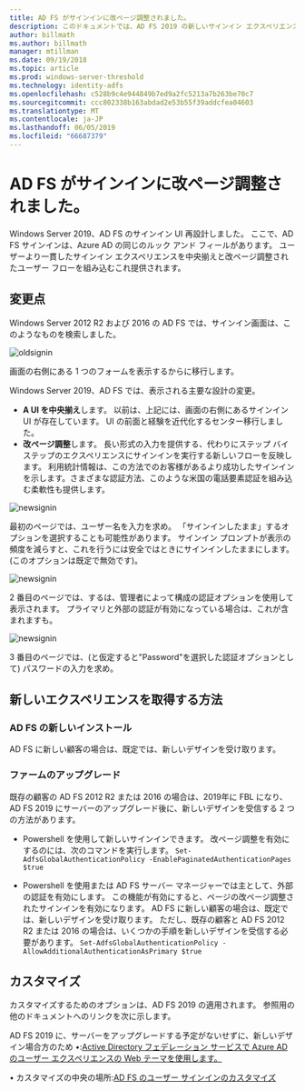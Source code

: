 ```yaml
---
title: AD FS がサインインに改ページ調整されました。
description: このドキュメントでは、AD FS 2019 の新しいサインイン エクスペリエンスについて説明します。
author: billmath
ms.author: billmath
manager: mtillman
ms.date: 09/19/2018
ms.topic: article
ms.prod: windows-server-threshold
ms.technology: identity-adfs
ms.openlocfilehash: c528b9c4e944849b7ed9a2fc5213a7b263be70c7
ms.sourcegitcommit: ccc802338b163abdad2e53b55f39addcfea04603
ms.translationtype: MT
ms.contentlocale: ja-JP
ms.lasthandoff: 06/05/2019
ms.locfileid: "66687379"
---
```

# <a name="ad-fs-paginated-sign-in"></a>AD FS がサインインに改ページ調整されました。


Windows Server 2019、AD FS のサインイン UI 再設計しました。  ここで、AD FS サインインは、Azure AD の同じのルック アンド フィールがあります。  ユーザーより一貫したサインイン エクスペリエンスを中央揃えと改ページ調整されたユーザー フローを組み込むこれ提供されます。

## <a name="whats-changing"></a>変更点
Windows Server 2012 R2 および 2016 の AD FS では、サインイン画面は、このようなものを検索しました。

![oldsignin](media/AD-FS-paginated-sign-in/signin1.png)

画面の右側にある 1 つのフォームを表示するからに移行します。

Windows Server 2019、AD FS では、表示される主要な設計の変更。


- **A UI を中央揃え**します。 以前は、上記には、画面の右側にあるサインイン UI が存在しています。 UI の前面と経験を近代化するセンター移行しました。
- **改ページ調整**します。 長い形式の入力を提供する、代わりにステップ バイ ステップのエクスペリエンスにサインインを実行する新しいフローを反映します。 利用統計情報は、この方法でのお客様があるより成功したサインインを示します。さまざまな認証方法、このような米国の電話要素認証を組み込む柔軟性も提供します。

![newsignin](media/AD-FS-paginated-sign-in/signin2.png)

最初のページでは、ユーザー名を入力を求め。 「サインインしたまま」するオプションを選択することも可能性があります。 サインイン プロンプトが表示の頻度を減らすと、これを行うには安全ではときにサインインしたままにします。 (このオプションは既定で無効です)。

![newsignin](media/AD-FS-paginated-sign-in/signin3.png)

2 番目のページでは、するは、管理者によって構成の認証オプションを使用して表示されます。 プライマリと外部の認証が有効になっている場合は、これが含まれますも。

![newsignin](media/AD-FS-paginated-sign-in/signin4.png)

3 番目のページでは、(と仮定すると"Password"を選択した認証オプションとして) パスワードの入力を求め。

## <a name="how-to-get-the-new-experience"></a>新しいエクスペリエンスを取得する方法

### <a name="new-installation-of-ad-fs"></a>AD FS の新しいインストール
AD FS に新しい顧客の場合は、既定では、新しいデザインを受け取ります。

### <a name="upgrading-a-farm"></a>ファームのアップグレード
既存の顧客の AD FS 2012 R2 または 2016 の場合は、2019年に FBL になり、AD FS 2019 にサーバーのアップグレード後に、新しいデザインを受信する 2 つの方法があります。

- Powershell を使用して新しいサインインできます。 改ページ調整を有効にするのには、次のコマンドを実行します。 ``Set-AdfsGlobalAuthenticationPolicy -EnablePaginatedAuthenticationPages $true``

 - Powershell を使用または AD FS サーバー マネージャーでは主として、外部の認証を有効にします。 この機能が有効にすると、ページの改ページ調整されたサインインを有効になります。
AD FS に新しい顧客の場合は、既定では、新しいデザインを受け取ります。 ただし、既存の顧客と AD FS 2012 R2 または 2016 の場合は、いくつかの手順を新しいデザインを受信する必要があります。 ``Set-AdfsGlobalAuthenticationPolicy -AllowAdditionalAuthenticationAsPrimary $true``

## <a name="customization"></a>カスタマイズ
カスタマイズするためのオプションは、AD FS 2019 の適用されます。
参照用の他のドキュメントへのリンクを次に示します。

AD FS 2019 に、サーバーをアップグレードする予定がないせずに、新しいデザイン場合方のため •:[Active Directory フェデレーション サービスで Azure AD のユーザー エクスペリエンスの Web テーマを使用します。](azure-ux-web-theme-in-ad-fs.md)

• カスタマイズの中央の場所:[AD FS のユーザー サインインのカスタマイズ](ad-fs-user-sign-in-customization.md)
